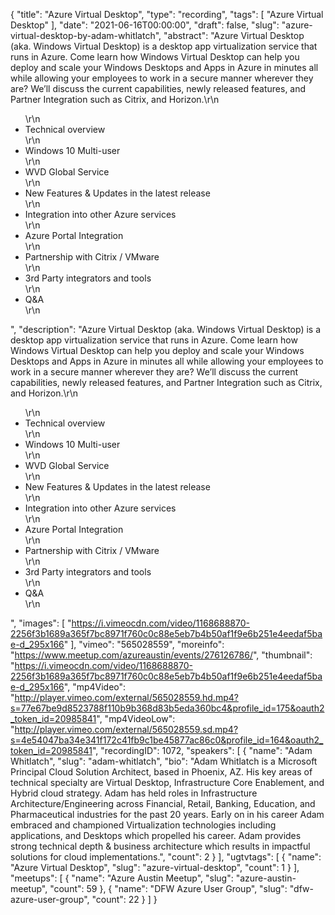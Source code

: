 {
  "title": "Azure Virtual Desktop",
  "type": "recording",
  "tags": [
    "Azure Virtual Desktop"
  ],
  "date": "2021-06-16T00:00:00",
  "draft": false,
  "slug": "azure-virtual-desktop-by-adam-whitlatch",
  "abstract": "Azure Virtual Desktop (aka. Windows Virtual Desktop) is a desktop app virtualization service that runs in Azure. Come learn how Windows Virtual Desktop can help you deploy and scale your Windows Desktops and Apps in Azure in minutes all while allowing your employees to work in a secure manner wherever they are? We’ll discuss the current capabilities, newly released features, and Partner Integration such as Citrix, and Horizon.\r\n<ul>\r\n<li>Technical overview</li>\r\n<li>Windows 10 Multi-user</li>\r\n<li>WVD Global Service</li>\r\n<li>New Features & Updates in the latest release</li>\r\n<li>Integration into other Azure services</li>\r\n<li>Azure Portal Integration</li>\r\n<li>Partnership with Citrix / VMware</li>\r\n<li>3rd Party integrators and tools</li>\r\n<li>Q&A</li>\r\n</ul>",
  "description": "Azure Virtual Desktop (aka. Windows Virtual Desktop) is a desktop app virtualization service that runs in Azure. Come learn how Windows Virtual Desktop can help you deploy and scale your Windows Desktops and Apps in Azure in minutes all while allowing your employees to work in a secure manner wherever they are? We’ll discuss the current capabilities, newly released features, and Partner Integration such as Citrix, and Horizon.\r\n<ul>\r\n<li>Technical overview</li>\r\n<li>Windows 10 Multi-user</li>\r\n<li>WVD Global Service</li>\r\n<li>New Features & Updates in the latest release</li>\r\n<li>Integration into other Azure services</li>\r\n<li>Azure Portal Integration</li>\r\n<li>Partnership with Citrix / VMware</li>\r\n<li>3rd Party integrators and tools</li>\r\n<li>Q&A</li>\r\n</ul>",
  "images": [
    "https://i.vimeocdn.com/video/1168688870-2256f3b1689a365f7bc8971f760c0c88e5eb7b4b50af1f9e6b251e4eedaf5bae-d_295x166"
  ],
  "vimeo": "565028559",
  "moreinfo": "https://www.meetup.com/azureaustin/events/276126786/",
  "thumbnail": "https://i.vimeocdn.com/video/1168688870-2256f3b1689a365f7bc8971f760c0c88e5eb7b4b50af1f9e6b251e4eedaf5bae-d_295x166",
  "mp4Video": "http://player.vimeo.com/external/565028559.hd.mp4?s=77e67be9d8523788f110b9b368d83b5eda360bc4&profile_id=175&oauth2_token_id=20985841",
  "mp4VideoLow": "http://player.vimeo.com/external/565028559.sd.mp4?s=4e54047ba34e341f172c41fb9c1be45877ac86c0&profile_id=164&oauth2_token_id=20985841",
  "recordingID": 1072,
  "speakers": [
    {
      "name": "Adam Whitlatch",
      "slug": "adam-whitlatch",
      "bio": "Adam Whitlatch is a Microsoft Principal Cloud Solution Architect, based in Phoenix, AZ. His key areas of technical specialty are Virtual Desktop, Infrastructure Core Enablement, and Hybrid cloud strategy. Adam has held roles in Infrastructure Architecture/Engineering across Financial, Retail, Banking, Education, and Pharmaceutical industries for the past 20 years. Early on in his career Adam embraced and championed Virtualization technologies including applications, and Desktops which propelled his career. Adam provides strong technical depth & business architecture which results in impactful solutions for cloud implementations.",
      "count": 2
    }
  ],
  "ugtvtags": [
    {
      "name": "Azure Virtual Desktop",
      "slug": "azure-virtual-desktop",
      "count": 1
    }
  ],
  "meetups": [
    {
      "name": "Azure Austin Meetup",
      "slug": "azure-austin-meetup",
      "count": 59
    },
    {
      "name": "DFW Azure User Group",
      "slug": "dfw-azure-user-group",
      "count": 22
    }
  ]
}